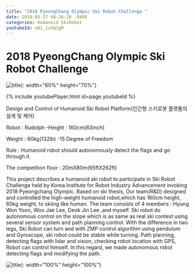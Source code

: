 ```yaml
---
title: "2018 PyeongChang Olympic Ski Robot Challenge "
date: 2018-05-27 08:26:28 -0400
categories: Humanoid SkiRobot
youtubeId: o81_1sdq1gM
---
```


# 2018 PyeongChang Olympic Ski Robot Challenge 
![title](/photo/Rudolf.png){: width="60%" height="70%"}

{% include youtubePlayer.html id=page.youtubeId %}


Design and Control of Humanoid Ski Robot Platform(인간형 스키로봇 플랫폼의 설계 및 제어)

Robot : Rudolph -Height : 160cm(63inch)

Weight : 60kg(132lb) -15 Degree of Freedom

Rule : Humanoid robot should autonomously detect the flags and go through it.

The competition floor : 20mX80m(65ftX262ft)

 This project describes a humanoid ski robot to participate in Ski Robot Challenge held by Korea Institute for Robot Industry Advancement invoking 2018 Pyeongchang Olympic. Based on ski thesis, Our team(R&D) designed and controlled the high-weight humanoid robot,which has 160cm height, 60kg weight, to skiing like human. The team consists of 4 members : Hyung Won Yoon, Woo Jae Lee, Deok Jin Lee ,and myself. Ski robot do autonomous control on the slope which is as same as real ski contest using several sensor system and path planning control. With the difference in two legs, Ski Robot can turn and with ZMP control algorithm using pendulum and Gyroscope, ski robot could be stable while turning. Path planning, detecting flags with lidar and vision, checking robot location with GPS, Robot can control himself. In this regard, we made autonomous robot detecting flags and modifying the path.

![title](/photo/Skirobot_Ground.png){: width="100%" height="100%"}











